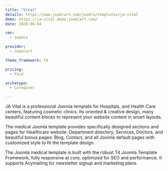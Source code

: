 ```yaml
---
title: "Vital"
details: https://www.joomlart.com/joomla/templates/ja-vital
demo: https://ja-vital.demo.joomlart.com/
date: 2020-08-04

cms: 
  - Joomla

provider:
  - Joomlart

theme_framework: T4

pricing:
  - Paid

archetype:
  - Caregiver

---
```


JA Vital is a professional Joomla template for Hospitals, and Health Care centers, featuring cosmetic clinics. Its oriented & creative design, many beautiful content blocks to represent your website content in smart layouts.

The medical Joomla template provides specifically designed sections and pages for Healthcare website: Department directory, Services, Doctors, and beautiful bonus pages: Blog, Contact, and all Joomla default pages with customized style to fit the template design.

The Joomla medical template is built with the robust T4 Joomla Template Framework, fully responsive at core, optimized for SEO and performance. It supports Acymailing for newsletter signup and marketing plans.